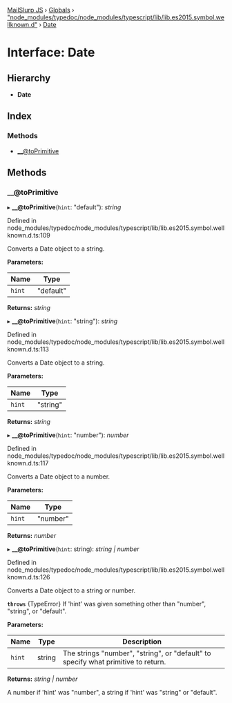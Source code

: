 [MailSlurp JS](../README.md) › [Globals](../globals.md) › ["node_modules/typedoc/node_modules/typescript/lib/lib.es2015.symbol.wellknown.d"](../modules/_node_modules_typedoc_node_modules_typescript_lib_lib_es2015_symbol_wellknown_d_.md) › [Date](_node_modules_typedoc_node_modules_typescript_lib_lib_es2015_symbol_wellknown_d_.date.md)

# Interface: Date

## Hierarchy

* **Date**

## Index

### Methods

* [__@toPrimitive](_node_modules_typedoc_node_modules_typescript_lib_lib_es2015_symbol_wellknown_d_.date.md#__@toprimitive)

## Methods

###  __@toPrimitive

▸ **__@toPrimitive**(`hint`: "default"): *string*

Defined in node_modules/typedoc/node_modules/typescript/lib/lib.es2015.symbol.wellknown.d.ts:109

Converts a Date object to a string.

**Parameters:**

Name | Type |
------ | ------ |
`hint` | "default" |

**Returns:** *string*

▸ **__@toPrimitive**(`hint`: "string"): *string*

Defined in node_modules/typedoc/node_modules/typescript/lib/lib.es2015.symbol.wellknown.d.ts:113

Converts a Date object to a string.

**Parameters:**

Name | Type |
------ | ------ |
`hint` | "string" |

**Returns:** *string*

▸ **__@toPrimitive**(`hint`: "number"): *number*

Defined in node_modules/typedoc/node_modules/typescript/lib/lib.es2015.symbol.wellknown.d.ts:117

Converts a Date object to a number.

**Parameters:**

Name | Type |
------ | ------ |
`hint` | "number" |

**Returns:** *number*

▸ **__@toPrimitive**(`hint`: string): *string | number*

Defined in node_modules/typedoc/node_modules/typescript/lib/lib.es2015.symbol.wellknown.d.ts:126

Converts a Date object to a string or number.

**`throws`** {TypeError} If 'hint' was given something other than "number", "string", or "default".

**Parameters:**

Name | Type | Description |
------ | ------ | ------ |
`hint` | string | The strings "number", "string", or "default" to specify what primitive to return.  |

**Returns:** *string | number*

A number if 'hint' was "number", a string if 'hint' was "string" or "default".
